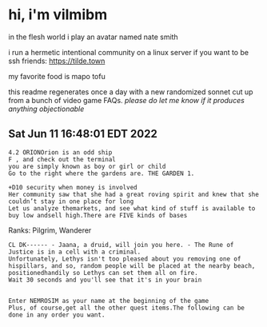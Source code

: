 # hi, i'm vilmibm

in the flesh world i play an avatar named nate smith

i run a hermetic intentional community on a linux server if you want to be ssh friends: https://tilde.town

my favorite food is mapo tofu

this readme regenerates once a day with a new randomized sonnet cut up from a bunch of video game FAQs.
_please do let me know if it produces anything objectionable_

## Sat Jun 11 16:48:01 EDT 2022

    4.2 ORIONOrion is an odd ship
    F , and check out the terminal
    you are simply known as boy or girl or child
    Go to the right where the gardens are. THE GARDEN 1.
    
    +D10 security when money is involved
    Her community saw that she had a great roving spirit and knew that she couldn’t stay in one place for long
    Let us analyze themarkets, and see what kind of stuff is available to buy low andsell high.There are FIVE kinds of bases
      Ranks: Pilgrim, Wanderer
    
    CL DK------ - Jaana, a druid, will join you here. - The Rune of Justice is in a cell with a criminal.
    Unfortunately, Lethys isn't too pleased about you removing one of hispillars, and so, random people will be placed at the nearby beach, positionedhandily so Lethys can set them all on fire.
    Wait 30 seconds and you'll see that it's in your brain
    
    
    Enter NEMROSIM as your name at the beginning of the game
    Plus, of course,get all the other quest items.The following can be done in any order you want.
